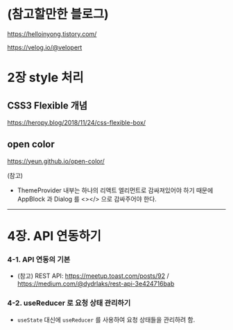# (참고할만한 블로그)

https://helloinyong.tistory.com/

https://velog.io/@velopert

# 2장 style 처리

## CSS3 Flexible 개념

https://heropy.blog/2018/11/24/css-flexible-box/

## open color

https://yeun.github.io/open-color/

(참고)

- ThemeProvider 내부는 하나의 리액트 엘리먼트로 감싸져있어야 하기 때문에 AppBlock 과 Dialog 를 <></> 으로 감싸주어야 한다.

---

# 4장. API 연동하기

### 4-1. API 연동의 기본

- (참고) REST API: https://meetup.toast.com/posts/92 / https://medium.com/@dydrlaks/rest-api-3e424716bab

### 4-2. useReducer 로 요청 상태 관리하기

- `useState` 대신에 `useReducer` 를 사용하여 요청 상태들을 관리하려 함.
